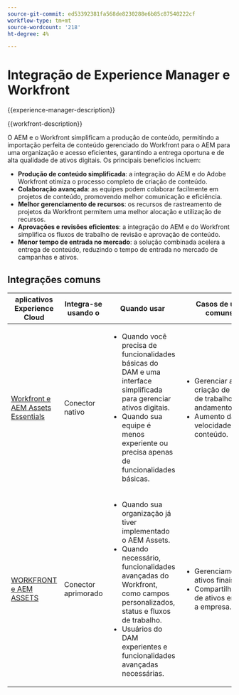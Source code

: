 ```yaml
---
source-git-commit: ed53392381fa568de8230288e6b85c87540222cf
workflow-type: tm+mt
source-wordcount: '218'
ht-degree: 4%

---
```



# Integração de Experience Manager e Workfront

{{experience-manager-description}}

{{workfront-description}}

O AEM e o Workfront simplificam a produção de conteúdo, permitindo a importação perfeita de conteúdo gerenciado do Workfront para o AEM para uma organização e acesso eficientes, garantindo a entrega oportuna e de alta qualidade de ativos digitais. Os principais benefícios incluem:

+ **Produção de conteúdo simplificada**: a integração do AEM e do Adobe Workfront otimiza o processo completo de criação de conteúdo.
+ **Colaboração avançada**: as equipes podem colaborar facilmente em projetos de conteúdo, promovendo melhor comunicação e eficiência.
+ **Melhor gerenciamento de recursos**: os recursos de rastreamento de projetos da Workfront permitem uma melhor alocação e utilização de recursos.
+ **Aprovações e revisões eficientes**: a integração do AEM e do Workfront simplifica os fluxos de trabalho de revisão e aprovação de conteúdo.
+ **Menor tempo de entrada no mercado**: a solução combinada acelera a entrega de conteúdo, reduzindo o tempo de entrada no mercado de campanhas e ativos.

## Integrações comuns

<table>
    <thead>
        <tr>
            <th>aplicativos Experience Cloud</th>
            <th>Integra-se usando o</th>
            <th>Quando usar</th>
            <th>Casos de uso comuns</th>
        </tr>
    </thead>
    <tbody>
        <tr>
            <td><a href="https://experienceleague.adobe.com/docs/experience-manager-learn/assets-essentials/workfront/configure.html?lang=pt-BR" target="_blank" rel="noreferrer">Workfront e AEM Assets Essentials</a></td>
            <td>Conector nativo</td>
            <td>
              <ul>
                <li>Quando você precisa de funcionalidades básicas do DAM e uma interface simplificada para gerenciar ativos digitais.</li>
                <li>Quando sua equipe é menos experiente ou precisa apenas de funcionalidades básicas.</li>
              </ul>
            </td>
            <td>
                <ul>
                  <li>Gerenciar a criação de ativos de trabalho em andamento.</li>
                  <li>Aumento da velocidade do conteúdo.</li>
                </ul>
            </td>
        </tr>
        <tr>
            <td><a href="https://experienceleague.adobe.com/docs/experience-manager-learn/assets/workfront/enhanced-connector/aem-experts-series/overview.html" target="_blank" rel="noreferrer">WORKFRONT e AEM ASSETS</a></td>
            <td>Conector aprimorado</td>
            <td>
                <ul>
                    <li>Quando sua organização já tiver implementado o AEM Assets.</li>
                    <li>Quando necessário, funcionalidades avançadas do Workfront, como campos personalizados, status e fluxos de trabalho.</li>
                    <li>Usuários do DAM experientes e funcionalidades avançadas necessárias.</li>
                </ul>
            </td>
            <td>
              <ul>
                <li>Gerenciamento de ativos finais.</li>
                <li>Compartilhamento de ativos em toda a empresa.</li>
              </ul>
            </td>
        </tr>
    </tbody>          
</table>
